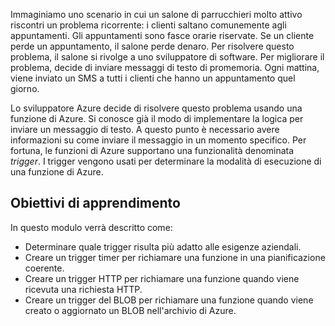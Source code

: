 Immaginiamo uno scenario in cui un salone di parrucchieri molto attivo riscontri un problema ricorrente: i clienti saltano comunemente agli appuntamenti. Gli appuntamenti sono fasce orarie riservate. Se un cliente perde un appuntamento, il salone perde denaro. Per risolvere questo problema, il salone si rivolge a uno sviluppatore di software. Per migliorare il problema, decide di inviare messaggi di testo di promemoria. Ogni mattina, viene inviato un SMS a tutti i clienti che hanno un appuntamento quel giorno.

Lo sviluppatore Azure decide di risolvere questo problema usando una funzione di Azure. Si conosce già il modo di implementare la logica per inviare un messaggio di testo. A questo punto è necessario avere informazioni su come inviare il messaggio in un momento specifico. Per fortuna, le funzioni di Azure supportano una funzionalità denominata _trigger_. I trigger vengono usati per determinare la modalità di esecuzione di una funzione di Azure.

## <a name="learning-objectives"></a>Obiettivi di apprendimento

In questo modulo verrà descritto come:

- Determinare quale trigger risulta più adatto alle esigenze aziendali.
- Creare un trigger timer per richiamare una funzione in una pianificazione coerente.
- Creare un trigger HTTP per richiamare una funzione quando viene ricevuta una richiesta HTTP.
- Creare un trigger del BLOB per richiamare una funzione quando viene creato o aggiornato un BLOB nell'archivio di Azure.
